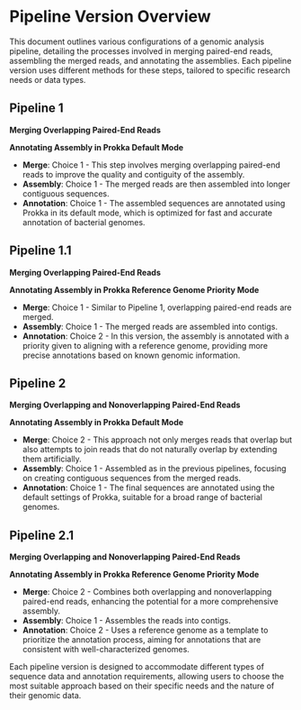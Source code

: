 # Pipeline Version Overview

This document outlines various configurations of a genomic analysis pipeline, detailing the processes involved in merging paired-end reads, assembling the merged reads, and annotating the assemblies. Each pipeline version uses different methods for these steps, tailored to specific research needs or data types.

## Pipeline 1

**Merging Overlapping Paired-End Reads**

**Annotating Assembly in Prokka Default Mode**

- **Merge**: Choice 1 - This step involves merging overlapping paired-end reads to improve the quality and contiguity of the assembly.
- **Assembly**: Choice 1 - The merged reads are then assembled into longer contiguous sequences.
- **Annotation**: Choice 1 - The assembled sequences are annotated using Prokka in its default mode, which is optimized for fast and accurate annotation of bacterial genomes.

## Pipeline 1.1

**Merging Overlapping Paired-End Reads**

**Annotating Assembly in Prokka Reference Genome Priority Mode**

- **Merge**: Choice 1 - Similar to Pipeline 1, overlapping paired-end reads are merged.
- **Assembly**: Choice 1 - The merged reads are assembled into contigs.
- **Annotation**: Choice 2 - In this version, the assembly is annotated with a priority given to aligning with a reference genome, providing more precise annotations based on known genomic information.

## Pipeline 2

**Merging Overlapping and Nonoverlapping Paired-End Reads**

**Annotating Assembly in Prokka Default Mode**

- **Merge**: Choice 2 - This approach not only merges reads that overlap but also attempts to join reads that do not naturally overlap by extending them artificially.
- **Assembly**: Choice 1 - Assembled as in the previous pipelines, focusing on creating contiguous sequences from the merged reads.
- **Annotation**: Choice 1 - The final sequences are annotated using the default settings of Prokka, suitable for a broad range of bacterial genomes.

## Pipeline 2.1

**Merging Overlapping and Nonoverlapping Paired-End Reads**

**Annotating Assembly in Prokka Reference Genome Priority Mode**

- **Merge**: Choice 2 - Combines both overlapping and nonoverlapping paired-end reads, enhancing the potential for a more comprehensive assembly.
- **Assembly**: Choice 1 - Assembles the reads into contigs.
- **Annotation**: Choice 2 - Uses a reference genome as a template to prioritize the annotation process, aiming for annotations that are consistent with well-characterized genomes.

Each pipeline version is designed to accommodate different types of sequence data and annotation requirements, allowing users to choose the most suitable approach based on their specific needs and the nature of their genomic data.